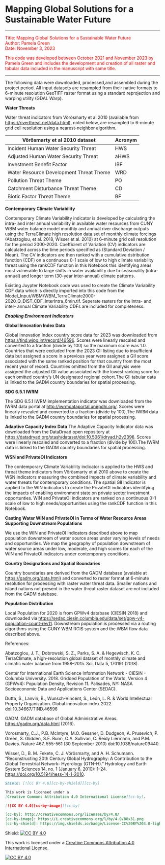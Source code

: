 # Mapping Global Solutions for a Sustainable Water Future
***
<font color=red>Title: Mapping Global Solutions for a Sustainable Water Future  
Author: Pamela Green  
Date: November 3, 2023  

This code was developed between October 2021 and November 2023 by Pamela Green and includes the development and creation of all raster and tabular data included in the manuscript with same title.  </font>
***

The following data were downloaded, processed,and assembled during the project period. All input datasets are resampled from their native formats to 6-minute resolution GeoTIFF raster format using a standard reprojection and warping utility (GDAL Warp).

<b>Water Threats</b>

Water threat indicators from Vörösmarty et al 2010 (available from https://riverthreat.net/data.html), noted below, are resampled to 6-minute grid cell resolution using a nearest-neighbor algorithm.

| Vörösmarty et al 2010 dataset | Acronym
| --- | --- |
| Incident Human Water Security Threat | HWS
| Adjusted Human Water Security Threat | aHWS
| Investment Benefit Factor | IBF
| Water Resource Development Threat Theme | WRD
| Pollution Threat Theme | PO
| Catchment Disturbance Threat Theme | CD
| Biotic Factor Threat Theme | BF


<b>Contemporary Climate Variability</b>

Contemporary Climate Variability indicator is developed by calculating the intra- and inter annual variability in available water resources from CUNY WBM water balance model monthly and annual river discharge outputs using the TerraClimate high resolution data set of monthly climate forcings (Abatzoglou, et al. 2018, Wisser et al. 2010) at 6-minute grid cell resolution for the period 2000-2020. Coefficient of Variation (CV) indicators are calculated across the time periods specified as (Standard Deviation / Mean). The CV indicators are then ranked with a cumulative dstribution function (CDF) on a continuous 0-1 scale of low to high climate variability threat using the rankCDF function in this Notebook this identifying areas most vulnerable to large shifts in water availability due to seasonality (intra-annual) and longer term (30-year inter-annual) climate patterns. 
 
Existing Juypter Notebook code was used to create the Climate Variability CDF data which is directly imported into this code from the Model_Input/WBM/WBM_TerraClimate2000-2020_Q_DIST_CDF_InterIntra_6min.tif. Seperate rasters for the intra- and inter- annual Climate Variability CDFs are included for completeness. 

<b><i>Enabling Environment Indicators</i></b>

 
<b>Global Innovation Index Data</b>

Global Innovation Index country score data for 2023 was downloaded from https://tind.wipo.int/record/46596. Scores were linearly rescaled and converted to a fraction (divide by 100) so the maximum score was 1.0. Countries that were excluded from the 2023 GII listing due to insufficient data but assigned a score in a previous year were assigned a GII score associated with the same ranked position for that country from the most recent year of record. Countries omitted from the GII analysis were assigned the adjusted GII value associated with the lowest ranking score for each omitted country’s UN designated regional cohort.The GII tabular data is linked to the GADM country boundaries for spatial processing.

<b>SDG 6.5.1 IWRM</b>

The SDG 6.5.1 IWRM implementation indicator was downloaded from the IWRM data portal at http://iwrmdataportal.unepdhi.org/. Scores were linearly rescaled and converted to a fraction (divide by 100).The IWRM data is linked to the GADM country boundaries for spatial processing.

<b>Adaptive Capacity Index Data</b>
The Adaptive Capacity Indicator data was downloaded from the DataDryad open repository at https://datadryad.org/stash/dataset/doi:10.5061/dryad.h2v2398. Scores were linearly rescaled and converted to a fraction (divide by 100).The IWRM data is linked to the GADM country boundaries for spatial processing.

<b>WSN and PrivateOI Indicators</b>

The contemporary Climate Variability indicator is applied to the HWS and threat theme indicators from Vörösmarty et al 2010 above to create the WSN indicators measuring the combined impacts of climate variability and water threats for contemporary conditions. The spatial GII indicator is applied to the WIN indicators to create the PrivateOI indicators identifying the impacts of enabling environment state on private sector investment opportunties. WIN and PrivateOI indicators are ranked on a continuous 0-1 scale of low to high needs/opportunities using the rankCDF function in this Notebook.

<b>Casting Water WIN and PrivateOI in Terms of Water Resource Areas Supporting Downstream Populations</b>

We use the WIN and PrivateOI indicators described above to map population downstream of water source areas under varying levels of needs and opportunities. We map the geography of population downstream of water source areas under low, moderate, and high scores for each of the WIN and PrivateOI indicators under contemporary conditions. 

<b>Country Designations and Spatial Boundaries</b>

Country boundaries are derived from the GADM database (avaiable at https://gadm.org/data.html) and converted to raster format at 6-minute resolution for processing with raster water threat data. Smaller nations and island nations not present in the water threat raster dataset are not included from the GADM database. 

<b>Population Distribution</b>

Local Population for 2020 is from GPWv4 database (CIESIN 2018) and downloaded via https://sedac.ciesin.columbia.edu/data/set/gpw-v4-population-count-rev11. Downstream population is processed via a routing algorithms using the CUNY WBM RGIS system and the WBM flow data described above.

References:

Abatzoglou, J. T., Dobrowski, S. Z., Parks, S. A. & Hegewisch, K. C. TerraClimate, a high-resolution global dataset of monthly climate and climatic water balance from 1958–2015. Sci. Data 5, 170191 (2018).

Center for International Earth Science Information Network - CIESIN - Columbia University. 2018. Gridded Population of the World, Version 4 (GPWv4): Population Density, Revision 11. Palisades, NY: NASA Socioeconomic Data and Applications Center (SEDAC).

Dutta, S., Lanvin, B., Wunsch-Vincent, S., León, L. R. & World Intellectual Property Organization. Global innovation index 2022. doi:10.34667/TIND.46596

GADM. GADM database of Global Administrative Areas. https://gadm.org/data.html (2016).

Vorosmarty, C.J.,  P.B. McIntyre, M.O. Gessner, D. Dudgeon, A. Prusevich, P. Green, S. Glidden, S.E. Bunn, C.A. Sullivan, C. Reidy Liermann, and P.M. Davies. Nature 467, 555-561 (30 September 2010) doi:10.1038/nature09440.

Wisser, D., B. M. Fekete, C. J. Vörösmarty, and A. H. Schumann. “Reconstructing 20th Century Global Hydrography: A Contribution to the Global Terrestrial Network- Hydrology (GTN-H).” Hydrology and Earth System Sciences 14, no. 1 (January 6, 2010): 1–24. https://doi.org/10.5194/hess-14-1-2010.

```markdown
Shield: [![CC BY 4.0][cc-by-shield]][cc-by]

This work is licensed under a
[Creative Commons Attribution 4.0 International License][cc-by].

[![CC BY 4.0][cc-by-image]][cc-by]

[cc-by]: http://creativecommons.org/licenses/by/4.0/
[cc-by-image]: https://i.creativecommons.org/l/by/4.0/88x31.png
[cc-by-shield]: https://img.shields.io/badge/License-CC%20BY%204.0-lightgrey.svg
```

Shield: [![CC BY 4.0][cc-by-shield]][cc-by]

This work is licensed under a
[Creative Commons Attribution 4.0 International License][cc-by].

[![CC BY 4.0][cc-by-image]][cc-by]

[cc-by]: http://creativecommons.org/licenses/by/4.0/
[cc-by-image]: https://i.creativecommons.org/l/by/4.0/88x31.png
[cc-by-shield]: https://img.shields.io/badge/License-CC%20BY%204.0-lightgrey.svg

